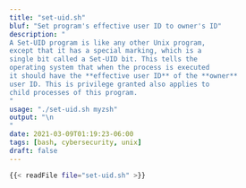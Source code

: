 ```yaml
---
title: "set-uid.sh"
bluf: "Set program's effective user ID to owner's ID"
description: "
A Set-UID program is like any other Unix program,
except that it has a special marking, which is a
single bit called a Set-UID bit. This tells the
operating system that when the process is executed
it should have the **effective user ID** of the **owner**
user ID. This is privilege granted also applies to
child processes of this program.
"
usage: "./set-uid.sh myzsh"
output: "\n
"
date: 2021-03-09T01:19:23-06:00
tags: [bash, cybersecurity, unix]
draft: false
---
```


```bash
{{< readFile file="set-uid.sh" >}}
```

